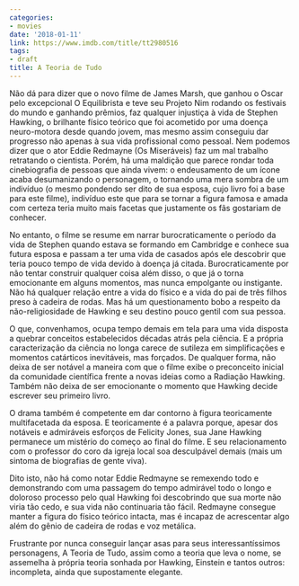 ```yaml
---
categories:
- movies
date: '2018-01-11'
link: https://www.imdb.com/title/tt2980516
tags:
- draft
title: A Teoria de Tudo
---
```


Não dá para dizer que o novo filme de James Marsh, que ganhou o Oscar pelo excepcional O Equilibrista e teve seu Projeto Nim rodando os festivais do mundo e ganhando prêmios, faz qualquer injustiça à vida de Stephen Hawking, o brilhante físico teórico que foi acometido por uma doença neuro-motora desde quando jovem, mas mesmo assim conseguiu dar progresso não apenas à sua vida profissional como pessoal. Nem podemos dizer que o ator Eddie Redmayne (Os Miseráveis) faz um mal trabalho retratando o cientista. Porém, há uma maldição que parece rondar toda cinebiografia de pessoas que ainda vivem: o endeusamento de um ícone acaba desumanizando o personagem, o tornando uma mera sombra de um indivíduo (o mesmo pondendo ser dito de sua esposa, cujo livro foi a base para este filme), indivíduo este que para se tornar a figura famosa e amada com certeza teria muito mais facetas que justamente os fãs gostariam de conhecer.

No entanto, o filme se resume em narrar burocraticamente o período da vida de Stephen quando estava se formando em Cambridge e conhece sua futura esposa e passam a ter uma vida de casados após ele descobrir que teria pouco tempo de vida devido à doença já citada. Burocraticamente por não tentar construir qualquer coisa além disso, o que já o torna emocionante em alguns momentos, mas nunca empolgante ou instigante. Não há qualquer relação entre a vida do físico e a vida do pai de três filhos preso à cadeira de rodas. Mas há um questionamento bobo a respeito da não-religiosidade de Hawking e seu destino pouco gentil com sua pessoa.

O que, convenhamos, ocupa tempo demais em tela para uma vida disposta a quebrar conceitos estabelecidos décadas atrás pela ciência. E a própria caracterização da ciência no longa carece de sutileza em simplificações e momentos catárticos inevitáveis, mas forçados. De qualquer forma, não deixa de ser notável a maneira com que o filme exibe o preconceito inicial da comunidade científica frente a novas ideias como a Radiação Hawking. Também não deixa de ser emocionante o momento que Hawking decide escrever seu primeiro livro.

O drama também é competente em dar contorno à figura teoricamente multifacetada da esposa. E teoricamente é a palavra porque, apesar dos notáveis e admiráveis esforços de Felicity Jones, sua Jane Hawking permanece um mistério do começo ao final do filme. E seu relacionamento com o professor do coro da igreja local soa desculpável demais (mais um sintoma de biografias de gente viva).

Dito isto, não há como notar Eddie Redmayne se remexendo todo e demonstrando com uma passagem do tempo admirável todo o longo e doloroso processo pelo qual Hawking foi descobrindo que sua morte não viria tão cedo, e sua vida não continuaria tão fácil. Redmayne consegue manter a figura do físico teórico intacta, mas é incapaz de acrescentar algo além do gênio de cadeira de rodas e voz metálica.

Frustrante por nunca conseguir lançar asas para seus interessantíssimos personagens, A Teoria de Tudo, assim como a teoria que leva o nome, se assemelha à própria teoria sonhada por Hawking, Einstein e tantos outros: incompleta, ainda que supostamente elegante.